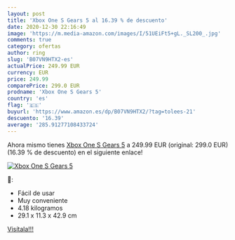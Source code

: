 ```yaml
---
layout: post
title: 'Xbox One S Gears 5 al 16.39 % de descuento'
date: 2020-12-30 22:16:49
image: 'https://m.media-amazon.com/images/I/51UEiFt5+gL._SL200_.jpg'
comments: true
category: ofertas
author: ring
slug: 'B07VN9HTX2-es'
actualPrice: 249.99 EUR
currency: EUR
price: 249.99
comparePrice: 299.0 EUR
prodname: 'Xbox One S Gears 5'
country: 'es'
flag: '🇪🇸'
buyurl: 'https://www.amazon.es/dp/B07VN9HTX2/?tag=tolees-21'
descuento: '16.39'
average: '285.91277108433724'
---
```


Ahora mismo tienes [Xbox One S Gears 5](https://www.amazon.es/dp/B07VN9HTX2/?tag=tolees-21) a 249.99 EUR (original: 299.0 EUR) (16.39 %  de descuento) en el siguiente enlace!

[![Xbox One S Gears 5](https://m.media-amazon.com/images/I/51UEiFt5+gL._SL200_.jpg)](https://www.amazon.es/dp/B07VN9HTX2/?tag=tolees-21)

🔎:

- Fácil de usar
- Muy conveniente
- 4.18 kilogramos
- 29.1 x 11.3 x 42.9 cm

[Visítala!!!](https://www.amazon.es/dp/B07VN9HTX2/?tag=tolees-21)
